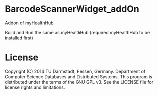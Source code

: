 BarcodeScannerWidget_addOn
=========================

Addon of myHealthHub

Build and Run the same as myHealthHub (required myHealthHub to be installed first)



License
==============

Copyright (C) 2014 TU Darmstadt, Hessen, Germany. 
Department of Computer Science Databases and Distributed Systems.
This program is distributed under the terms of the GNU GPL v3. 
See the LICENSE file for license rights and limitations.
